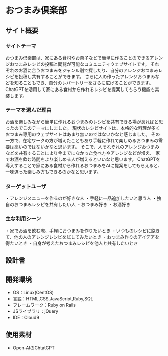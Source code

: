 # おつまみ倶楽部
## サイト概要
### サイトテーマ
おつまみ倶楽部は、家にある食材やお菓子などで簡単に作ることのできるアレンジおつまみレシピの投稿と閲覧が可能なコミュニティウェブサイトです。
それぞれのお酒に合うおつまみをジャンル別で探したり、自分のアレンジおつまみレシピを投稿し共有することができます。
さらに人の作ったアレンジおつまみなどを知ることもでき、自分のレパートリーをさらに広げることができます。
ChatGPTを活用して家にある食材から作れるレシピを提案してもらう機能も実装します。

### テーマを選んだ理由
お酒を楽しみながら簡単に作れるおつまみのレシピを共有できる場があればと思ったのでこのテーマにしました。
現状のレシピサイトは、本格的な料理が多くおつまみ専用のウェブサイトはあまり無いのではないかなと感じました。
その一方で、在宅ワークの方が増えたこともあり手軽に作れて楽しめるおつまみの需要は高いのではないかなと思います。
そこで、人それぞれのアレンジおつまみなどを共有することにより今までになかった食べ方やアレンジなどが増え、
家でお酒を飲む時間をより楽しめる人が増えるといいなと思います。
ChatGPTを導入することで家にある食材から作れるおつまみをAIに提案をしてもらえると、
一味違った楽しみ方もできるのかなと思います。

### ターゲットユーザ
・アレンジメニューを作るのが好きな人
・手軽に一品追加したいと思う人
・独自のおつまみレシピを共有したい人
・おつまみ好き
・お酒好き

### 主な利用シーン
・家でお酒を飲む際、手軽におつまみを作りたいとき
・いつものレシピに飽きて、他の人のアレンジレシピを試してみたいとき
・おつまみ作りのアイデアを得たいとき
・自身が考えたおつまみレシピを他人と共有したいとき

## 設計書


## 開発環境
- OS：Linux(CentOS)
- 言語：HTML,CSS,JavaScript,Ruby,SQL
- フレームワーク：Ruby on Rails
- JSライブラリ：jQuery
- IDE：Cloud9

## 使用素材
- Open-AIのChtatGPT